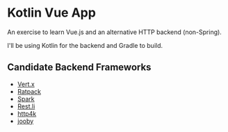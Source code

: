 # Kotlin Vue App

An exercise to learn Vue.js and an alternative HTTP backend (non-Spring).

I'll be using Kotlin for the backend and Gradle to build.

## Candidate Backend Frameworks

* [Vert.x](http://vertx.io/)
* [Ratpack](https://ratpack.io)
* [Spark](http://sparkjava.com)
* [Rest.li](https://github.com/linkedin/rest.li)
* [http4k](http://www.http4k.org/)
* [jooby](http://jooby.org/)
